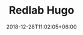 ---
title: "Redlab Hugo"
date: 2018-12-28T11:02:05+06:00 
# type dont remove or customize
type : "docs"
---